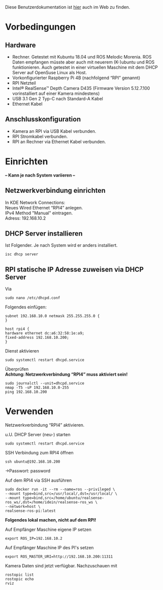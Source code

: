 Diese Benutzerdokumentation ist [hier](https://codedeedope.github.io/rpi_realsense/Benutzerdokumentation.html) auch im Web zu finden.

# Vorbedingungen
## Hardware
* Rechner. Getestet mit Kubuntu 18.04 und ROS Melodic Morenia. ROS Daten empfangen müsste aber auch mit neuerem (K-)ubuntu und ROS funktionieren. Auch getestet in einer virtuellen Maschine mit dem DHCP Server auf OpenSuse Linux als Host.
* Vorkonfigurierter Raspberry Pi 4B (nachfolgend “RPI” genannt)
* RPI Netzteil
* Intel® RealSense™ Depth Camera D435 (Firmware Version 5.12.7.100 vorinstalliert auf einer Kamera mindestens)
* USB 3.1 Gen 2 Typ-C nach Standard-A Kabel
* Ethernet Kabel

## Anschlusskonfiguration
* Kamera an RPI via USB Kabel verbunden.
* RPI Stromkabel verbunden.
* RPI an Rechner via Ethernet Kabel verbunden.

# Einrichten
**– Kann je nach System variieren –**

## Netzwerkverbindung einrichten
In KDE Network Connections: \
Neues Wired Ethernet “RPI4” anlegen. \
IPv4 Method "Manual" eintragen. \
Adress: 192.168.10.2

## DHCP Server installieren
Ist Folgender. Je nach System wird er anders installiert.

	isc dhcp server


## RPI statische IP Adresse zuweisen via DHCP Server
Via

	sudo nano /etc/dhcpd.conf


Folgendes einfügen:

	subnet 192.168.10.0 netmask 255.255.255.0 {
	}

	host rpi4 {
	hardware ethernet dc:a6:32:58:1e:a9;
	fixed-address 192.168.10.200;
	}

Dienst aktivieren

	sudo systemctl restart dhcpd.service

Überprüfen \
**Achtung: Netzwerkverbindung “RPI4” muss aktiviert sein!**

	sudo journalctl --unit=dhcpd.service
	nmap -T5 -sP 192.168.10.0-255
	ping 192.168.10.200

# Verwenden
Netzwerkverbindung “RPI4” aktivieren.

u.U. DHCP Server (neu-) starten

	sudo systemctl restart dhcpd.service


SSH Verbindung zum RPI4 öffnen

	ssh ubuntu@192.168.10.200

->Passwort: password

Auf dem RPI4 via SSH ausführen

	sudo docker run -it --rm --name=ros --privileged \
	--mount type=bind,src=/usr/local/,dst=/usr/local/ \
	--mount type=bind,src=/home/ubuntu/realsense-ros_ws/,dst=/home/idein/realsense-ros_ws \
	--network=host \
	realsense-ros-pi:latest

**Folgendes lokal machen, nicht auf dem RPI!**

Auf Empfänger Maschine eigene IP setzen

	export ROS_IP=192.168.10.2

Auf Empfänger Maschine IP des PI's setzen

	export ROS_MASTER_URI=http://192.168.10.200:11311

Kamera Daten sind jetzt verfügbar. Nachzuschauen mit

	rostopic list
	rostopic echo
	rviz

